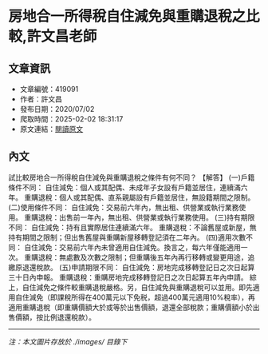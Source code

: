 # 房地合一所得稅自住減免與重購退稅之比較,許文昌老師

## 文章資訊
- 文章編號：419091
- 作者：許文昌
- 發布日期：2020/07/02
- 爬取時間：2025-02-02 18:31:17
- 原文連結：[閱讀原文](https://real-estate.get.com.tw/Columns/detail.aspx?no=419091)

## 內文
試比較房地合一所得稅自住減免與重購退稅之條件有何不同？
【解答】
(一)戶籍條件不同：
自住減免：個人或其配偶、未成年子女設有戶籍並居住，連續滿六年。
重購退稅：個人或其配偶、直系親屬設有戶籍並居住，無設籍期間之限制。
(二)使用條件不同：
自住減免：交易前六年內，無出租、供營業或執行業務使用。
重購退稅：出售前一年內，無出租、供營業或執行業務使用。
(三)持有期限不同：
自住減免：持有且實際居住連續滿六年。
重購退稅：不論舊屋或新屋，無持有期間之限制；但出售舊屋與重購新屋移轉登記須在二年內。
(四)適用次數不同：
自住減免：交易前六年內未曾適用自住減免。換言之，每六年僅能適用一次。
重購退稅：無處數及次數之限制；但重購後五年內再行移轉或變更用途，追繳原退還稅款。
(五)申請期限不同：
自住減免：房地完成移轉登記日之次日起算三十日內申報。
重購退稅：重購房地完成移轉登記日之次日起算五年內申請。
綜上，自住減免之條件較重購退稅嚴格。另，自住減免與重購退稅可以並用。即先適用自住減免（即課稅所得在400萬元以下免税，超過400萬元適用10%稅率），再適用重購退稅（即重購價額大於或等於出售價額，退還全部稅款；重購價額小於出售價額，按比例退還稅款）。

---
*注：本文圖片存放於 ./images/ 目錄下*
